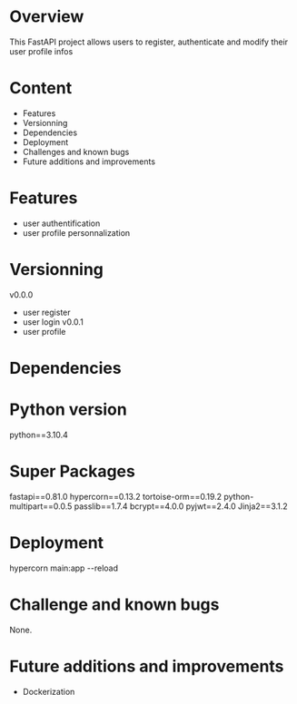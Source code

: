 
Overview
========
This FastAPI project allows users to register, authenticate and modify their user profile infos


Content
=======
- Features
- Versionning
- Dependencies
- Deployment
- Challenges and known bugs
- Future additions and improvements


Features
========
- user authentification
- user profile personnalization


Versionning
===========
v0.0.0
- user register
- user login
v0.0.1
- user profile


Dependencies
============

# Python version
python==3.10.4

# Super Packages
fastapi==0.81.0
hypercorn==0.13.2
tortoise-orm==0.19.2
python-multipart==0.0.5
passlib==1.7.4
bcrypt==4.0.0
pyjwt==2.4.0
Jinja2==3.1.2

Deployment
==========
hypercorn main:app --reload


Challenge and known bugs
========================

None.


Future additions and improvements
=================================
- Dockerization

